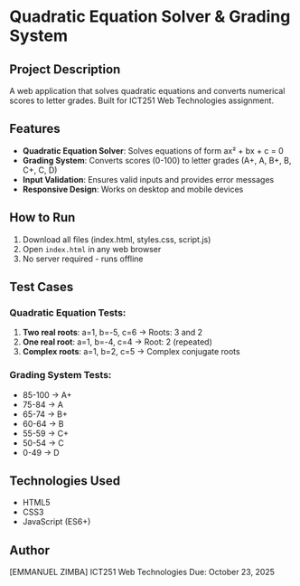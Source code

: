 # Quadratic Equation Solver & Grading System

## Project Description
A web application that solves quadratic equations and converts numerical scores to letter grades. Built for ICT251 Web Technologies assignment.

## Features
- **Quadratic Equation Solver**: Solves equations of form ax² + bx + c = 0
- **Grading System**: Converts scores (0-100) to letter grades (A+, A, B+, B, C+, C, D)
- **Input Validation**: Ensures valid inputs and provides error messages
- **Responsive Design**: Works on desktop and mobile devices

## How to Run
1. Download all files (index.html, styles.css, script.js)
2. Open `index.html` in any web browser
3. No server required - runs offline

## Test Cases

### Quadratic Equation Tests:
1. **Two real roots**: a=1, b=-5, c=6 → Roots: 3 and 2
2. **One real root**: a=1, b=-4, c=4 → Root: 2 (repeated)
3. **Complex roots**: a=1, b=2, c=5 → Complex conjugate roots

### Grading System Tests:
- 85-100 → A+
- 75-84 → A
- 65-74 → B+
- 60-64 → B
- 55-59 → C+
- 50-54 → C
- 0-49 → D

## Technologies Used
- HTML5
- CSS3
- JavaScript (ES6+)

## Author
[EMMANUEL ZIMBA]
ICT251 Web Technologies
Due: October 23, 2025

